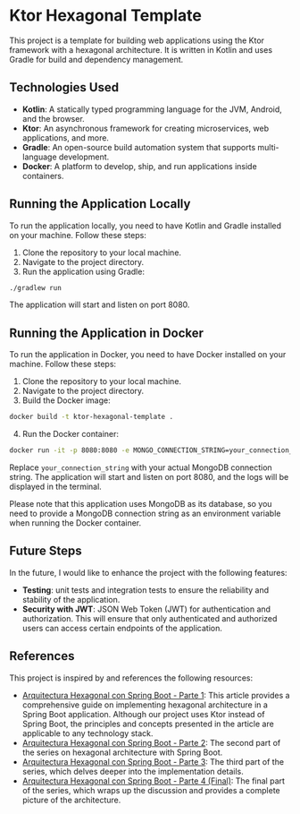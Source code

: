 # Ktor Hexagonal Template

This project is a template for building web applications using the Ktor framework with a hexagonal architecture. It is
written in Kotlin and uses Gradle for build and dependency management.

## Technologies Used

- **Kotlin**: A statically typed programming language for the JVM, Android, and the browser.
- **Ktor**: An asynchronous framework for creating microservices, web applications, and more.
- **Gradle**: An open-source build automation system that supports multi-language development.
- **Docker**: A platform to develop, ship, and run applications inside containers.

## Running the Application Locally

To run the application locally, you need to have Kotlin and Gradle installed on your machine. Follow these steps:

1. Clone the repository to your local machine.
2. Navigate to the project directory.
3. Run the application using Gradle:

```bash
./gradlew run
```

The application will start and listen on port 8080.

## Running the Application in Docker

To run the application in Docker, you need to have Docker installed on your machine. Follow these steps:

1. Clone the repository to your local machine.
2. Navigate to the project directory.
3. Build the Docker image:

```bash
docker build -t ktor-hexagonal-template .
```

4. Run the Docker container:

```bash
docker run -it -p 8080:8080 -e MONGO_CONNECTION_STRING=your_connection_string ktor-hexagonal-template
```

Replace `your_connection_string` with your actual MongoDB connection string. The application will start and listen on
port 8080, and the logs will be displayed in the terminal.

Please note that this application uses MongoDB as its database, so you need to provide a MongoDB connection string as an
environment variable when running the Docker container.

## Future Steps

In the future, I would like to enhance the project with the following features:

- **Testing**: unit tests and integration tests to ensure the reliability and stability of the application.
- **Security with JWT**: JSON Web Token (JWT) for authentication and authorization. This will ensure that
  only authenticated and authorized users can access certain endpoints of the application.

## References

This project is inspired by and references the following resources:

- [Arquitectura Hexagonal con Spring Boot - Parte 1](https://medium.com/@oliveraluis11/arquitectura-hexagonal-con-spring-boot-parte-1-57b797eca69c):
  This article provides a comprehensive guide on implementing hexagonal architecture in a Spring Boot application.
  Although our project uses Ktor instead of Spring Boot, the principles and concepts presented in the article are
  applicable to any technology stack.
- [Arquitectura Hexagonal con Spring Boot - Parte 2](https://medium.com/@oliveraluis11/arquitectura-hexagonal-con-spring-boot-parte-2-bf5371d80d20):
  The second part of the series on hexagonal architecture with Spring Boot.
- [Arquitectura Hexagonal con Spring Boot - Parte 3](https://medium.com/@oliveraluis11/arquitectura-hexagonal-con-spring-boot-parte-3-60b4c3f4eaf7):
  The third part of the series, which delves deeper into the implementation details.
- [Arquitectura Hexagonal con Spring Boot - Parte 4 (Final)](https://medium.com/@oliveraluis11/arquitectura-hexagonal-con-spring-boot-parte-4-final-6d48876bdce1):
  The final part of the series, which wraps up the discussion and provides a complete picture of the architecture.